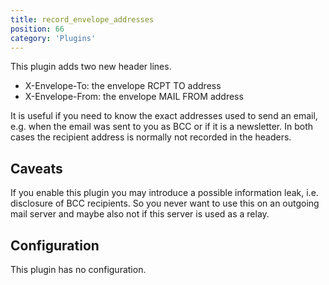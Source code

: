 ```yaml
---
title: record_envelope_addresses
position: 66
category: 'Plugins'
---
```


This plugin adds two new header lines.

* X-Envelope-To: the envelope RCPT TO address
* X-Envelope-From: the envelope MAIL FROM address

It is useful if you need to know the exact addresses used to send an email, e.g. when
the email was sent to you as BCC or if it is a newsletter. In both cases the recipient
address is normally not recorded in the headers.

Caveats
-------

If you enable this plugin you may introduce a possible information leak, i.e. disclosure
of BCC recipients. So you never want to use this on an outgoing mail server and maybe also
not if this server is used as a relay.

Configuration
-------------

This plugin has no configuration.

